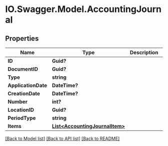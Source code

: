 # IO.Swagger.Model.AccountingJournal
## Properties

Name | Type | Description | Notes
------------ | ------------- | ------------- | -------------
**ID** | **Guid?** |  | [optional] 
**DocumentID** | **Guid?** |  | [optional] 
**Type** | **string** |  | [optional] 
**ApplicationDate** | **DateTime?** |  | [optional] 
**CreationDate** | **DateTime?** |  | [optional] 
**Number** | **int?** |  | [optional] 
**LocationID** | **Guid?** |  | [optional] 
**PeriodType** | **string** |  | [optional] 
**Items** | [**List&lt;AccountingJournalItem&gt;**](AccountingJournalItem.md) |  | [optional] 

[[Back to Model list]](../README.md#documentation-for-models) [[Back to API list]](../README.md#documentation-for-api-endpoints) [[Back to README]](../README.md)

